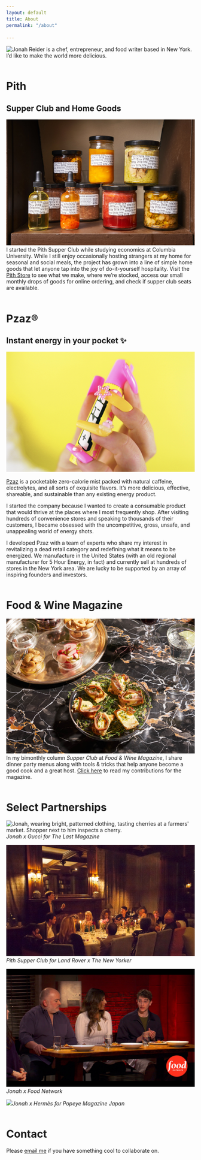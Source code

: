 ```yaml
---
layout: default
title: About
permalink: "/about"

---
```

![Jonah Reider is a chef, entrepreneur, and food writer based in New York.]({{site.baseurl}}/images/9827b5de-d73f-41e3-959d-e674c1effbe5.jpeg) I’d like to make the world more delicious. <br/><br/>

# Pith

## **Supper Club and Home Goods**

![](/images/43dd4362-f67a-45d7-ac5e-f859569c7298.jpeg) I started the Pith Supper Club while studying economics at Columbia University. While I still enjoy occasionally hosting strangers at my home for seasonal and social meals, the project has grown into a line of simple home goods that let anyone tap into the joy of do-it-yourself hospitality. Visit the [Pith Store](www.pith.store) to see what we make, where we’re stocked, access our small monthly drops of goods for online ordering, and check if supper club seats are available.
<br/><br/>

# Pzaz®

## **Instant energy in your pocket ✨**

![](/images/18e0207b-a0af-4091-a6d0-e4d0379fb843.jpeg) 

[Pzaz](http://www.pzaz.com) is a pocketable zero-calorie mist packed with natural caffeine, electrolytes, and all sorts of exquisite flavors. It’s more delicious, effective, shareable, and sustainable than any existing energy product.

I started the company because I wanted to create a consumable product that would thrive at the places where I most frequently shop. After visiting hundreds of convenience stores and speaking to thousands of their customers, I became obsessed with the uncompetitive, gross, unsafe, and unappealing world of energy shots.

I developed Pzaz with a team of experts who share my interest in revitalizing a dead retail category and redefining what it means to be energized. We manufacture in the United States (with an old regional manufacturer for 5 Hour Energy, in fact) and currently sell  at hundreds of stores in the New York area. We are lucky to be supported by an array of inspiring founders and investors. <br/><br/>

# Food & Wine Magazine

![](/images/edaaa0f5-68df-48fa-a794-4cf5e72d797a.jpeg)In my bimonthly column _Supper Club_ at _Food & Wine Magazine_, I share dinner party menus along with tools & tricks that help anyone become a good cook and a great host. [Click here](https://www.foodandwine.com/author/jonah-reider) to read my contributions for the magazine.
<br/><br/>

# Select Partnerships

![Jonah, wearing bright, patterned clothing, tasting cherries at a farmers' market. Shopper next to him inspects a cherry.]({{site.baseurl}}/images/fort_green_market.jpg)_Jonah x Gucci for The Last Magazine_

![](/images/3952179a-e934-4517-82a7-6bca944002b8.jpeg)_Pith Supper Club for Land Rover x The New Yorker_

![](/images/bobby_flay.jpg)_Jonah x Food Network_

![](/images/13890cd3-4be1-4312-97e7-605038a4386d.jpeg)_Jonah x Hermès for Popeye Magazine Japan_
<br/><br/>

# Contact

Please [email me](Mailto:jonah@jonahreider.com) if you have something cool to collaborate on.